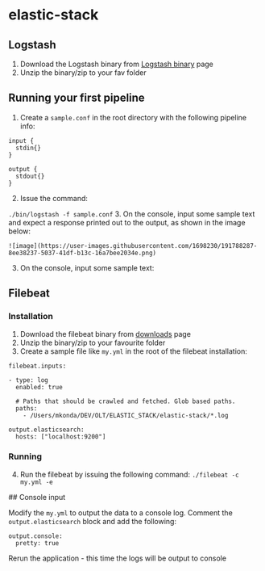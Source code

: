 # elastic-stack

## Logstash

1. Download the Logstash binary from [Logstash binary](https://www.elastic.co/downloads/logstash) page
2. Unzip the binary/zip to your fav folder

## Running your first pipeline
1. Create a `sample.conf` in the root directory with the following pipeline info:

```
input {
  stdin{}
}

output {
  stdout{}
}
```

2. Issue the command:

`./bin/logstash -f sample.conf`
3. On the console, input some sample text and expect a response printed out to the output, as shown in the image below:
```
![image](https://user-images.githubusercontent.com/1698230/191788287-8ee38237-5037-41df-b13c-16a7bee2034e.png)

```
3. On the console, input some sample text:

## Filebeat 

### Installation

1. Download the filebeat binary from [downloads](https://www.elastic.co/downloads/beats/filebeat) page
2. Unzip the binary/zip to your favourite folder
3. Create a sample file like `my.yml` in the root of the filebeat installation:

```
filebeat.inputs:

- type: log
  enabled: true

  # Paths that should be crawled and fetched. Glob based paths.
  paths:
    - /Users/mkonda/DEV/OLT/ELASTIC_STACK/elastic-stack/*.log

output.elasticsearch:
  hosts: ["localhost:9200"]
```

### Running
4. Run the filebeat by issuing the following command:
`./filebeat -c my.yml -e`

## Console input

Modify the `my.yml` to output the data to a console log. Comment the `output.elasticsearch` block and add the following:
```
output.console:
  pretty: true
```
Rerun the application - this time the logs will be output to console
